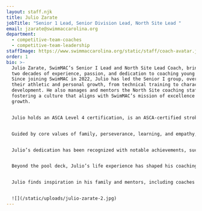 ```yaml
---
layout: staff.njk
title: Julio Zarate
jobTitle: "Senior 1 Lead, Senior Division Lead, North Site Lead "
email: jzarate@swimmaccarolina.org
department:
  - competitive-team-coaches
  - competitive-team-leadership
staffImage: https://www.swimmaccarolina.org/static/staff/coach-avatar.jpg
order: 1
bio: >-
  Julio Zarate, SwimMAC’s Senior I Lead and North Site Lead Coach, brings over
  two decades of experience, passion, and dedication to coaching young athletes.
  Since joining SwimMAC in 2022, Julio has led the Senior I group, overseeing
  their athletic and personal growth, from technical training to character
  development. He also manages and mentors the North Site coaching staff,
  fostering a culture that aligns with SwimMAC’s mission of excellence and
  growth.


  Julio holds an ASCA Level 4 certification, is an ASCA-certified stroke technician, and was part of the ASCA Fellows class of 2008. Additionally, he is CrossFit Level 1 certified, further demonstrating his commitment to holistic athletic development. He previously led teams as Head Coach at CBAC and Swim Torrance and served as Technical Chair of the Pacific Committee for Southern California Swimming. His varied experience includes roles like Assistant Aquatic Director at St. Mary’s College of Maryland, pool manager, and assistant coach at Longhorn Swim Camp, which has enriched his multifaceted approach to coaching and team leadership.


  Guided by core values of family, perseverance, learning, and empathy, Julio is known for his commitment to continuous self-improvement and his ability to connect meaningfully with athletes. He is passionate about helping athletes develop discipline, resilience, and confidence, focusing on meeting them where they are and guiding them to the next level. His vision for SwimMAC involves a return to the foundational principles that made it one of the country’s leading programs, combined with innovations to keep SwimMAC at the forefront of competitive swimming.


  Julio’s dedication has been recognized with notable achievements, such as the National Diversity Select Camp Staff position, and awards like the Oregon LSC Senior Coach of the Year nomination. Throughout his career, his teams have broken LSC records in Maryland, Oregon, North Carolina, and Southern California, won major including LSC, Sectional, and Junior National meets, and his swimmers have attended national camps. Julio’s goal at SwimMAC is to inspire and empower young athletes, helping them look back on their SwimMAC journey with pride and appreciation.


  Beyond the pool deck, Julio’s life experience has shaped his coaching philosophy. After his parents’ divorce, swimming provided him with structure, commitment, and a path forward, thanks to his club coach’s mentorship. Today, Julio seeks to be a positive influence, providing young people with the same guidance that helped him through pivotal moments. A lifelong learner, he also enjoys painting, and he has artwork currently displayed in the Charlotte area.


  Julio finds inspiration in his family and mentors, including coaches Rachael Zarate, Kerry Elliott, Chuck Batchelor, David Marsh, and Jack Roach. He believes in living in the present and overcoming fear through focus and mindfulness, likening it to the discipline of a ninja. With gratitude and strong values, Julio Zarate continues to leave a meaningful impact on his athletes, his team, and the SwimMAC community


  ![](/static/uploads/julio-zarate-2.jpg)
---
```

